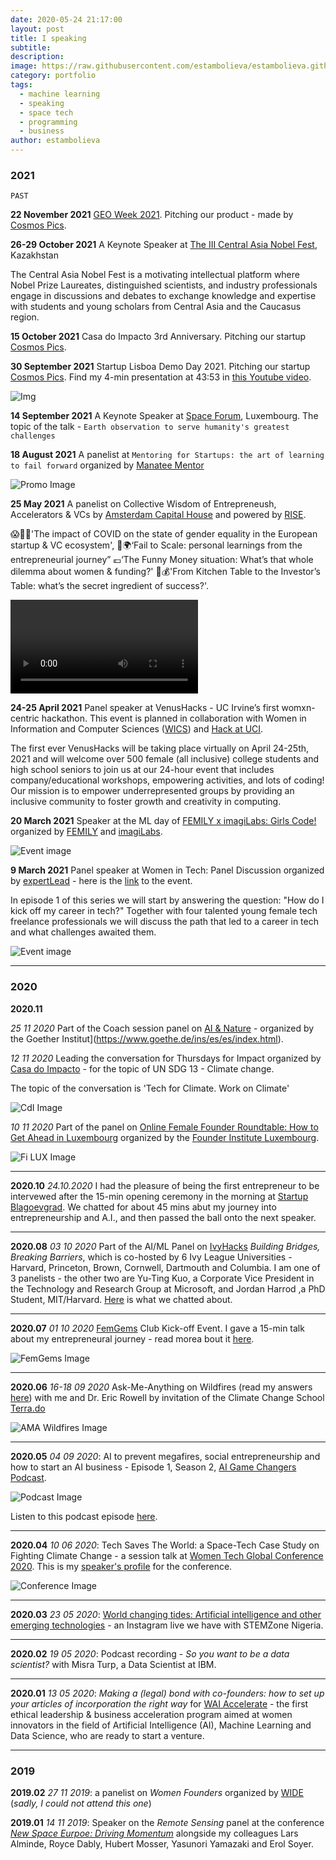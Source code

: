 ```yaml
---
date: 2020-05-24 21:17:00
layout: post
title: I speaking
subtitle:
description: 
image: https://raw.githubusercontent.com/estambolieva/estambolieva.github.io/master/assets/img/uploads/I_speaking/Katia_New_Space.png
category: portfolio
tags:
  - machine learning
  - speaking
  - space tech
  - programming
  - business
author: estambolieva
---
```



### 2021



`PAST`


**22 November 2021** [GEO Week 2021](https://www.earthobservations.org/geoweek2021.php). Pitching our product - made by [Cosmos Pics](https://cosmos.pics/). 


**26-29 October 2021** A Keynote Speaker at [The III Central Asia Nobel Fest](https://nobel-fest.inpolicy.net), Kazakhstan

The Central Asia Nobel Fest is a motivating intellectual platform where Nobel Prize Laureates, distinguished scientists, and industry professionals engage in discussions and debates to exchange knowledge and expertise with students and young scholars from Central Asia and the Caucasus region.


**15 October 2021** Casa do Impacto 3rd Anniversary. Pitching our startup [Cosmos Pics](https://cosmos.pics/). 



**30 September 2021** Startup Lisboa Demo Day 2021. Pitching our startup [Cosmos Pics](https://cosmos.pics/). Find my 4-min presentation at 43:53 in [this Youtube video](https://youtu.be/gCvVFBQn2fk?t=2633).

![Img](https://raw.githubusercontent.com/estambolieva/estambolieva.github.io/master/assets/img/uploads/I_speaking/sulx_demo_day_2021.png)



**14 September 2021** A Keynote Speaker at [Space Forum](https://www.spaceforum.com/), Luxembourg. The topic of the talk - `Earth observation to serve humanity's greatest challenges`



**18 August 2021** A panelist at `Mentoring for Startups: the art of learning to fail forward` organized by [Manatee Mentor](https://www.manatee-mentor.com/)

![Promo Image](https://raw.githubusercontent.com/estambolieva/estambolieva.github.io/master/assets/img/uploads/I_speaking/MM_Mentoring_for_Startups_.jpeg)


**25 May 2021** A panelist on Collective Wisdom of Entrepreneush, Accelerators & VCs by [Amsterdam Capital House](https://www.amsterdamcapitalhouse.co/) and powered by [RISE]().

😱💃🏽'The impact of COVID on the state of gender equality in the European startup & VC ecosystem',
🦄🌍‘Fail to Scale: personal learnings from the entrepreneurial journey”
💶‘The Funny Money situation: What’s that whole dilemma about women & funding?'
🍳💰'From Kitchen Table to the Investor’s Table: what’s the secret ingredient of success?'.

![MP4 promo video](https://github.com/estambolieva/estambolieva.github.io/raw/master/assets/gif/Talk_Amesterdam_Capital_house.mp4)


**24-25 April 2021** Panel speaker at VenusHacks - UC Irvine’s first womxn-centric hackathon. This event is planned in collaboration with Women in Information and Computer Sciences ([WICS](https://wics.ics.uci.edu/)) and [Hack at UCI](https://hack.ics.uci.edu/).

The first ever VenusHacks will be taking place virtually on April 24-25th, 2021 and will welcome over 500 female (all inclusive) college students and high school seniors to join us at our 24-hour event that includes company/educational workshops, empowering activities, and lots of coding! Our mission is to empower underrepresented groups by providing an inclusive community to foster growth and creativity in computing. 


**20 March 2021** Speaker at the ML day of [FEMILY x imagiLabs: Girls Code!](https://www.femilysf.com/girls-code-fest) organized by [FEMILY](https://www.instagram.com/femilysf/) and [imagiLabs](https://imagilabs.com/).

![Event image](https://raw.githubusercontent.com/estambolieva/estambolieva.github.io/master/assets/img/uploads/Femily_Kat_Stam.png)



**9 March 2021** Panel speaker at Women in Tech: Panel Discussion organized by [expertLead](https://expertlead.com/) - here is the [link](https://landing.expertlead.com/en/women_in_tech/career_start) to the event. 

In episode 1 of this series we will start by answering the question: "How do I kick off my career in tech?" Together with four talented young female tech freelance professionals we will discuss the path that led to a career in tech and what challenges awaited them. 

![Event image](https://raw.githubusercontent.com/estambolieva/estambolieva.github.io/master/assets/img/uploads/expertLead.png)

---


### 2020

**2020.11** 


*25 11 2020* Part of the Coach session panel on [AI & Nature](https://www.goethe.de/prj/one/en/gea/for/cle.cfm?event_id=22024225) - organized by the Goether Institut](https://www.goethe.de/ins/es/es/index.html).


*12 11 2020* Leading the conversation for Thursdays for Impact organized by [Casa do Impacto](https://casadoimpacto.scml.pt/) - for the topic of UN SDG 13 - Climate change.

The topic of the conversation is 'Tech for Climate. Work on Climate'

![CdI Image](https://raw.githubusercontent.com/estambolieva/estambolieva.github.io/master/assets/img/uploads/twi_fb_ninaspace_november.png)

*10 11 2020* Part of the panel on [Online Female Founder Roundtable: How to Get Ahead in Luxembourg](https://fi.co/event/online-female-founder-roundtable-how-to-get-ahead-in-luxembourg-luxembourg-virtual-fall-2020) organized by the [Founder Institute Luxembourg](https://fi.co/).

![Fi LUX Image](https://raw.githubusercontent.com/estambolieva/estambolieva.github.io/master/assets/img/uploads/fi_lux_2020_11.jpeg)

---

**2020.10** *24.10.2020* I had the pleasure of being the first entrepreneur to be intervewed after the 15-min opening ceremony in the morning at [Startup Blagoevgrad](https://startupatblagoevgrad.org/). We chatted for about 45 mins abut my journey into entrepreneurship and A.I., and then passed the ball onto the next speaker.

---

**2020.08** *03 10 2020* Part of the AI/ML Panel on [IvyHacks](https://ivyhacks.com/) *Building Bridges, Breaking Barriers*, which is co-hosted by 6 Ivy League Universities - Harvard, Princeton, Brown, Cornwell, Dartmouth and Columbia. I am one of 3 panelists - the other two are Yu-Ting Kuo, a Corporate Vice President in the Technology and Research Group at Microsoft, and Jordan Harrod ,a PhD Student, MIT/Harvard. [Here]() is what we chatted about.

--- 


**2020.07** *01 10 2020* [FemGems](https://www.femgems.club/) Club Kick-off Event. I gave a 15-min talk about my entrepreneural journey - read morea bout it [here](http://katstam.com/on-entrepreneurship/).

![FemGems Image](https://raw.githubusercontent.com/estambolieva/estambolieva.github.io/master/assets/img/uploads/2020_10_Femgem_Opening.jpeg)

--- 


**2020.06** *16-18 09 2020* Ask-Me-Anything on Wildfires (read my answers [here](http://katstam.com/ask-me-anything-wildfires/)) with me and Dr. Eric Rowell by invitation of the Climate Change School [Terra.do](https://www.terra.do/)

![AMA Wildfires Image](https://github.com/estambolieva/estambolieva.github.io/raw/master/assets/img/uploads/I_speaking/Terrado_AMA_wildfires.jpg)

--- 


**2020.05** *04 09 2020*: AI to prevent megafires, social entrepreneurship and how to start an AI business - Episode 1, Season 2, [AI Game Changers Podcast](http://www.buzzsprout.com/1064803).

![Podcast Image](https://github.com/estambolieva/estambolieva.github.io/raw/master/assets/img/uploads/I_speaking/AI_game_changers.jpeg)

Listen to this podcast episode [here](https://www.buzzsprout.com/1064803/5292717-ai-game-changers-s2-ekaterina-stambolieva-nina-space).	

--- 


**2020.04** *10 06 2020*: Tech Saves The World: a Space-Tech Case Study on Fighting Climate Change - a session talk at [Women Tech Global Conference 2020](https://www.womentech.net/women-tech-conference). This is my [speaker's profile](https://www.womentech.net/speaker/Ekaterina/Stambolieva) for the conference.

![Conference Image](https://github.com/estambolieva/estambolieva.github.io/raw/master/assets/img/uploads/I_speaking/WTGC_2020.png)


--- 


**2020.03** *23 05 2020*: [World changing tides: Artificial intelligence and other emerging technologies](http://katstam.com/emerging-technologies/) - an Instagram live we have with STEMZone Nigeria.

--- 


**2020.02** *19 05 2020*: Podcast recording - *So you want to be a data scientist?* with Misra Turp, a Data Scientist at IBM.  

--- 


**2020.01** *13 05 2020*: *Making a (legal) bond with co-founders: how to set up your articles of incorporation the right way* for [WAI Accelerate](https://www.womeninai.co/waiaccelerate) - the first ethical leadership & business acceleration program aimed at women innovators in the field of Artificial Intelligence (AI), Machine Learning and Data Science, who are ready to start a venture.


---

### 2019


**2019.02** *27 11 2019*: a panelist on *Women Founders* organized by [WIDE](https://wide.lu/event/women-founders/) (*sadly, I could not attend this one*)

**2019.01** *14 11 2019*: Speaker on the *Remote Sensing* panel at the conference [*New Space Eurpoe: Driving Momentum*](http://2019.newspace-europe.lu/) alongside my colleagues Lars Alminde, Royce Dably, Hubert Mosser, Yasunori Yamazaki and Erol Soyer.